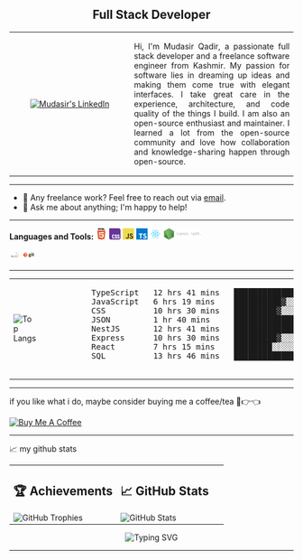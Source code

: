 <h2 align="center">Full Stack Developer</h2>
<section>
  <table>
    <tbody>
      <tr>
        <td align="center" width="200px">
          <a href="https://www.linkedin.com/in/mudasir-bhat-760402215">
            <img alt="Mudasir's LinkedIn" width="150px" src="https://avatars.githubusercontent.com/u/91400941?v=4" />
          </a>
        </td>
        <td>
          <p align="justify">
            Hi, I'm Mudasir Qadir, a passionate full stack developer and a freelance software engineer from Kashmir. My passion for software lies in dreaming up ideas and making them come true with elegant interfaces. I take great care in the experience, architecture, and code quality of the things I build. I am also an open-source enthusiast and maintainer. I learned a lot from the open-source community and love how collaboration and knowledge-sharing happen through open-source.
          </p>
        </td>
      </tr>
    </tbody>
  </table>
</section>

<hr>

- 💼 Any freelance work? Feel free to reach out via [email](mailto:mudasirqadirbhat@gmail.com).
- 💬 Ask me about anything; I'm happy to help!

<hr>

**Languages and Tools:**
<code><img height="20" src="https://raw.githubusercontent.com/github/explore/80688e429a7d4ef2fca1e82350fe8e3517d3494d/topics/html/html.png"></code>
<code><img height="20" src="https://raw.githubusercontent.com/github/explore/80688e429a7d4ef2fca1e82350fe8e3517d3494d/topics/css/css.png"></code>
<code><img height="20" src="https://raw.githubusercontent.com/github/explore/80688e429a7d4ef2fca1e82350fe8e3517d3494d/topics/javascript/javascript.png"></code>
<code><img height="20" src="https://raw.githubusercontent.com/github/explore/80688e429a7d4ef2fca1e82350fe8e3517d3494d/topics/typescript/typescript.png"></code>
<code><img height="20" src="https://raw.githubusercontent.com/github/explore/80688e429a7d4ef2fca1e82350fe8e3517d3494d/topics/react/react.png"></code>
<code><img height="20" src="https://raw.githubusercontent.com/github/explore/80688e429a7d4ef2fca1e82350fe8e3517d3494d/topics/nodejs/nodejs.png"></code>
<code><img height="20" src="https://raw.githubusercontent.com/github/explore/80688e429a7d4ef2fca1e82350fe8e3517d3494d/topics/express/express.png"></code>
<code><img height="20" src="https://raw.githubusercontent.com/github/explore/80688e429a7d4ef2fca1e82350fe8e3517d3494d/topics/nextjs/nextjs.png"></code>
<!--<code><img height="20" src="https://raw.githubusercontent.com/github/explore/80688e429a7d4ef2fca1e82350fe8e3517d3494d/topics/python/python.png"></code>-->
<code><img height="20" src="https://raw.githubusercontent.com/github/explore/80688e429a7d4ef2fca1e82350fe8e3517d3494d/topics/mysql/mysql.png"></code>
<code><img height="20" src="https://raw.githubusercontent.com/github/explore/80688e429a7d4ef2fca1e82350fe8e3517d3494d/topics/git/git.png"></code>

<hr>

<section>
  <table style="width: 100%;">
    <tr>
      <td style="width: 50%;">
        <img src="https://github-readme-stats.vercel.app/api/top-langs/?username=eranees&theme=blue-green" alt="Top Langs" />
      </td>
      <td style="width: 50%;">
        <pre>
          TypeScript   12 hrs 41 mins   ████████████████▓░░░░░░░░   70%
          JavaScript   6 hrs 19 mins    ██████████▓░░░░░░░░░░░░░░   82%
          CSS          10 hrs 30 mins   █████████▓░░░░░░░░░░░░░░░   75%
          JSON         1 hr 40 mins     █████████████▓░░░░░░░░░░░   88%
          NestJS       12 hrs 41 mins   ████████████████▓░░░░░░░░   70%
          Express      10 hrs 30 mins   █████████▓░░░░░░░░░░░░░░░   60%
          React        7 hrs 15 mins    ████████░░░░░░░░░░░░░░░░░   40%
          SQL          13 hrs 46 mins   ██████████████▓░░░░░░░░░░   76%
        </pre>
      </td>
    </tr>
  </table>
</section>

<hr>

if you like what i do, maybe consider buying me a coffee/tea 🥺👉👈

<a href="https://www.buymeacoffee.com/mudasirqadir" target="_blank"><img src="https://cdn.buymeacoffee.com/buttons/v2/default-red.png" alt="Buy Me A Coffee" width="150" ></a>

<hr>

📈 my github stats
<!-- <img src="https://github-readme-stats.vercel.app/api?username=eranees&show_icons=true" alt="GitHub Stats"> -->
<section>
  <table style="width: 100%;">
    <tr>
      <td style="width: 50%;">
        <h2>🏆 Achievements</h2>
        <img src="https://github-profile-trophy.vercel.app/?username=mudasirqbhat&theme=darkhub&no-frame=true" alt="GitHub Trophies" />
      </td>
      <td style="width: 50%;">
        <h2>📈 GitHub Stats</h2>
        <img src="https://github-readme-stats.vercel.app/api?username=mudasirqbhat&show_icons=true&theme=radical&hide_border=true" alt="GitHub Stats" />
      </td>
    </tr>
  </table>
</section>

<section>
  <p align="center">
    <img src="https://readme-typing-svg.demolab.com?font=Fira+Code&pause=1000&color=36BCF7&width=500&lines=Passionate+FullStack+Engineer;Crafting+Efficient+Solutions;Driven+by+Quality+and+Performance;Lifelong+Learner+in+Tech;Building+Robust+Backend+Systems" alt="Typing SVG">
  </p>
</section>
<hr>

